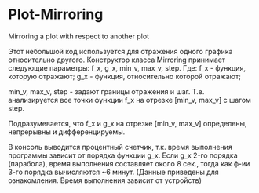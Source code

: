 # Plot-Mirroring
Mirroring a plot with respect to another plot

Этот небольшой код используется для отражения одного графика относительно другого. Конструктор класса Mirroring принимает следующие параметры: f_x, g_x, min_v, max_v, step.
Где:
f_x - функция, которую отражают;
g_x - функция, относительно которой отражают;

min_v, max_v, step - задают границы отражения и шаг. Т.е. анализируется все точки функции f_x на отрезке [min_v, max_v] с шагом step.

Подразумевается, что f_x и g_x на отрезке [min_v, max_v] определены, непрерывны и дифференцируемы.

В консоль выводится процентный счетчик, т.к. время выполнения программы зависит от порядка функции g_x.
Если g_x 2-го порядка (парабола), время выполнения составляет около 8 сек., тогда как ф-ии 3-го порядка вычисляются ~6 минут. 
(Данные приведены для ознакомления. Время выполнения зависит от устройств)
